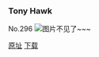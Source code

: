 ### Tony Hawk
No.296
![图片不见了~~~](https://imgs.xkcd.com/comics/tony_hawk.png)

[原址](https://xkcd.com//296) [下载](https://imgs.xkcd.com/comics/tony_hawk.png)

